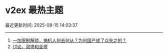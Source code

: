 # v2ex 最热主题

最近更新时间: 2025-08-15 14:03:37

--- 
1. [一加限制解锁，搞机人何去何从？为何国产成了众矢之的？](https://www.v2ex.com/t/1152508) 
2. [讨论，双拼和全拼](https://www.v2ex.com/t/1152517) 
